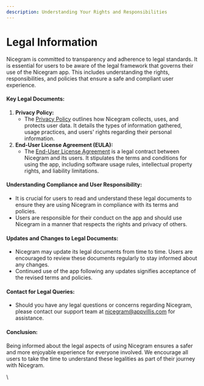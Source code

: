 ```yaml
---
description: Understanding Your Rights and Responsibilities
---
```


# Legal Information

Nicegram is committed to transparency and adherence to legal standards. It is essential for users to be aware of the legal framework that governs their use of the Nicegram app. This includes understanding the rights, responsibilities, and policies that ensure a safe and compliant user experience.

#### **Key Legal Documents:**

1. **Privacy Policy:**
   * The [Privacy Policy](https://appvillis.com/nicegram-privacy.html) outlines how Nicegram collects, uses, and protects user data. It details the types of information gathered, usage practices, and users' rights regarding their personal information.
2. **End-User License Agreement (EULA):**
   * The [End-User License Agreement](https://appvillis.com/eula.html) is a legal contract between Nicegram and its users. It stipulates the terms and conditions for using the app, including software usage rules, intellectual property rights, and liability limitations.

#### **Understanding Compliance and User Responsibility:**

* It is crucial for users to read and understand these legal documents to ensure they are using Nicegram in compliance with its terms and policies.
* Users are responsible for their conduct on the app and should use Nicegram in a manner that respects the rights and privacy of others.

#### **Updates and Changes to Legal Documents:**

* Nicegram may update its legal documents from time to time. Users are encouraged to review these documents regularly to stay informed about any changes.
* Continued use of the app following any updates signifies acceptance of the revised terms and policies.

#### **Contact for Legal Queries:**

* Should you have any legal questions or concerns regarding Nicegram, please contact our support team at [nicegram@appvillis.com](mailto:nicegram@appvillis.com) for assistance.

#### **Conclusion:**

Being informed about the legal aspects of using Nicegram ensures a safer and more enjoyable experience for everyone involved. We encourage all users to take the time to understand these legalities as part of their journey with Nicegram.

\\
